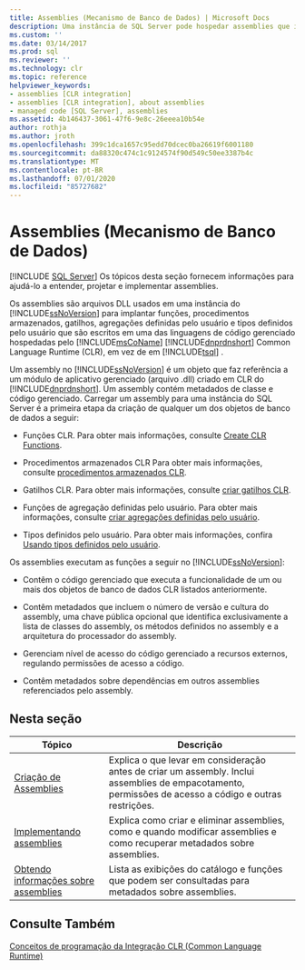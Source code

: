 ```yaml
---
title: Assemblies (Mecanismo de Banco de Dados) | Microsoft Docs
description: Uma instância de SQL Server pode hospedar assemblies que implantam funções, procedimentos, gatilhos e agregações definidas pelo usuário e tipos escritos em uma linguagem CLR.
ms.custom: ''
ms.date: 03/14/2017
ms.prod: sql
ms.reviewer: ''
ms.technology: clr
ms.topic: reference
helpviewer_keywords:
- assemblies [CLR integration]
- assemblies [CLR integration], about assemblies
- managed code [SQL Server], assemblies
ms.assetid: 4b146437-3061-47f6-9e8c-26eeea10b54e
author: rothja
ms.author: jroth
ms.openlocfilehash: 399c1dca1657c95edd70dcec0ba26619f6001180
ms.sourcegitcommit: da88320c474c1c9124574f90d549c50ee3387b4c
ms.translationtype: MT
ms.contentlocale: pt-BR
ms.lasthandoff: 07/01/2020
ms.locfileid: "85727682"
---
```

# <a name="assemblies-database-engine"></a>Assemblies (Mecanismo de Banco de Dados)
 [!INCLUDE [SQL Server](../../includes/applies-to-version/sqlserver.md)]
  Os tópicos desta seção fornecem informações para ajudá-lo a entender, projetar e implementar assemblies.  
  
 Os assemblies são arquivos DLL usados em uma instância do [!INCLUDE[ssNoVersion](../../includes/ssnoversion-md.md)] para implantar funções, procedimentos armazenados, gatilhos, agregações definidas pelo usuário e tipos definidos pelo usuário que são escritos em uma das linguagens de código gerenciado hospedadas pelo [!INCLUDE[msCoName](../../includes/msconame-md.md)] [!INCLUDE[dnprdnshort](../../includes/dnprdnshort-md.md)] Common Language Runtime (CLR), em vez de em [!INCLUDE[tsql](../../includes/tsql-md.md)] .  
  
 Um assembly no [!INCLUDE[ssNoVersion](../../includes/ssnoversion-md.md)] é um objeto que faz referência a um módulo de aplicativo gerenciado (arquivo .dll) criado em CLR do [!INCLUDE[dnprdnshort](../../includes/dnprdnshort-md.md)]. Um assembly contém metadados de classe e código gerenciado. Carregar um assembly para uma instância do SQL Server é a primeira etapa da criação de qualquer um dos objetos de banco de dados a seguir:  
  
-   Funções CLR. Para obter mais informações, consulte [Create CLR Functions](../../relational-databases/user-defined-functions/create-clr-functions.md).  
  
-   Procedimentos armazenados CLR Para obter mais informações, consulte [procedimentos armazenados CLR](https://msdn.microsoft.com/library/bbdd51b2-a9b4-4916-ba6f-7957ac6c3f33).  
  
-   Gatilhos CLR. Para obter mais informações, consulte [criar gatilhos CLR](../../relational-databases/triggers/create-clr-triggers.md).  
  
-   Funções de agregação definidas pelo usuário. Para obter mais informações, consulte [criar agregações definidas pelo usuário](../../relational-databases/user-defined-functions/create-user-defined-aggregates.md).  
  
-   Tipos definidos pelo usuário. Para obter mais informações, confira [Usando tipos definidos pelo usuário](../../relational-databases/native-client/features/using-user-defined-types.md).  
  
 Os assemblies executam as funções a seguir no [!INCLUDE[ssNoVersion](../../includes/ssnoversion-md.md)]:  
  
-   Contêm o código gerenciado que executa a funcionalidade de um ou mais dos objetos de banco de dados CLR listados anteriormente.  
  
-   Contêm metadados que incluem o número de versão e cultura do assembly, uma chave pública opcional que identifica exclusivamente a lista de classes do assembly, os métodos definidos no assembly e a arquitetura do processador do assembly.  
  
-   Gerenciam nível de acesso do código gerenciado a recursos externos, regulando permissões de acesso a código.  
  
-   Contêm metadados sobre dependências em outros assemblies referenciados pelo assembly.  
  
## <a name="in-this-section"></a>Nesta seção  
  
|Tópico|Descrição|  
|-----------|-----------------|  
|[Criação de Assemblies](../../relational-databases/clr-integration/assemblies-designing.md)|Explica o que levar em consideração antes de criar um assembly. Inclui assemblies de empacotamento, permissões de acesso a código e outras restrições.|  
|[Implementando assemblies](../../relational-databases/clr-integration/assemblies-implementing.md)|Explica como criar e eliminar assemblies, como e quando modificar assemblies e como recuperar metadados sobre assemblies.|  
|[Obtendo informações sobre assemblies](../../relational-databases/clr-integration/assemblies-getting-information.md)|Lista as exibições do catálogo e funções que podem ser consultadas para metadados sobre assemblies.|  
  
## <a name="see-also"></a>Consulte Também  
 [Conceitos de programação da Integração CLR &#40;Common Language Runtime&#41;](../../relational-databases/clr-integration/common-language-runtime-clr-integration-programming-concepts.md)  
  
  

